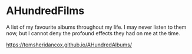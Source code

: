 # AHundredFilms

A list of my favourite albums throughout my life. I may never listen to them now, but I cannot deny the profound effects they had on me at the time.

https://tomsheridancox.github.io/AHundredAlbums/
